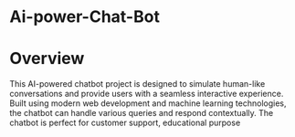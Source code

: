 # Ai-power-Chat-Bot
# Overview
This AI-powered chatbot project is designed to simulate human-like conversations and provide users with a seamless interactive experience. Built using modern web development and machine learning technologies, the chatbot can handle various queries and respond contextually. The chatbot is perfect for customer support, educational purpose
